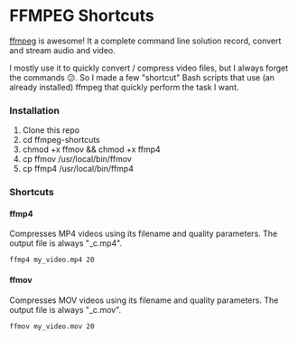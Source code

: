 # FFMPEG Shortcuts

[ffmpeg](https://www.ffmpeg.org/) is awesome! It a complete command line solution record, convert and stream audio and video. 

I mostly use it to quickly convert / compress video files, but I always forget the commands 😕. So I made a few "shortcut" Bash scripts that use (an already installed) ffmpeg that quickly perform the task I want.

### Installation

1. Clone this repo
2. cd ffmpeg-shortcuts
3. chmod +x ffmov && chmod +x ffmp4
4. cp ffmov /usr/local/bin/ffmov
5. cp ffmp4 /usr/local/bin/ffmp4

### Shortcuts

#### ffmp4 

Compresses MP4 videos using its filename and quality parameters. The output file is always "<filename>_c.mp4".

```
ffmp4 my_video.mp4 20
```

#### ffmov

Compresses MOV videos using its filename and quality parameters. The output file is always "<filename>_c.mov".

```
ffmov my_video.mov 20
```
